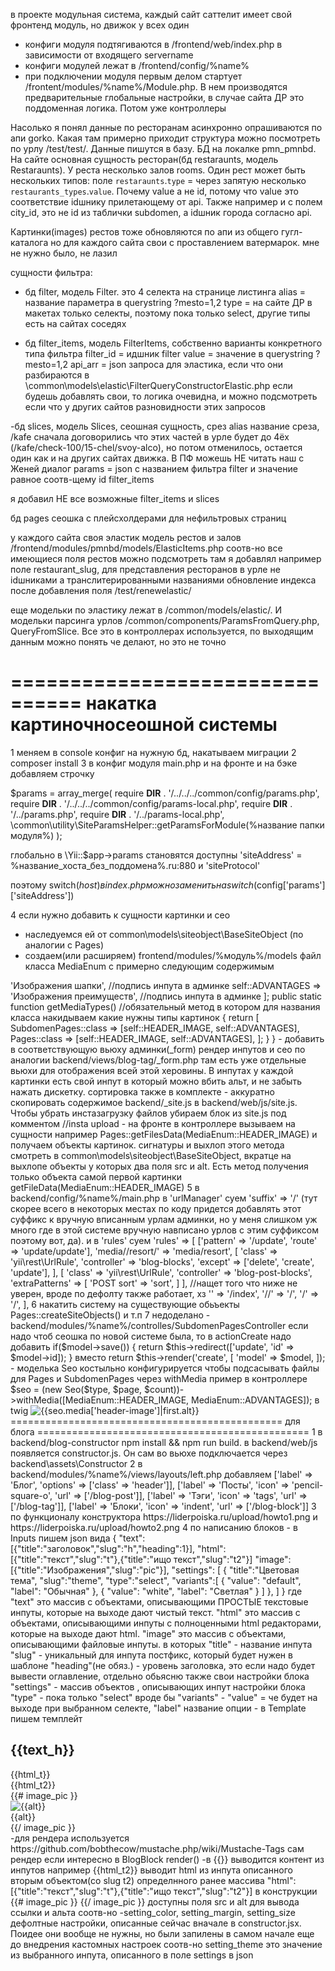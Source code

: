 в проекте модульная система, каждый сайт саттелит имеет свой фронтенд модуль, но движок у всех один
- конфиги модуля подтягиваются в /frontend/web/index.php в зависимости от входящего servername
- конфиги модулей лежат в /frontend/config/%name%
- при подключении модуля первым делом стартует /frontent/modules/%name%/Module.php. В нем производятся предварительные глобальные настройки, в случае сайта ДР это поддоменная логика. Потом уже контроллеры

Насолько я понял данные по ресторанам асинхронно опрашиваются по апи gorko. Какая там примерно приходит структура можно посмотреть по урлу /test/test/. Данные пишутся в базу.
БД на локалке pmn_pmnbd. На сайте основная сущность ресторан(бд restaraunts, модель Restaraunts). У реста несколько залов rooms. Один рест может быть нескольких типов: поле `restaraunts`.`type` = через запятую несколько `restaurants_types`.`value`.  Почему value а не id, потому что value это соответствие idшнику прилетающему от api. Также например и с полем city_id, это не id из таблички subdomen, а idшник города согласно api. 

Картинки(images) рестов тоже обновляются по апи из общего гугл-каталога но для каждого сайта свои с проставлением ватермарок. мне не нужно было, не лазил

сущности фильтра:

- бд filter, модель Filter. это 4 селекта на странице листинга
alias = название параметра в querystring ?mesto=1,2
type = на сайте ДР в макетах только селекты, поэтому пока только select, другие типы есть на сайтах соседях

- бд filter_items, модель FilterItems, собственно варианты конкретного типа фильтра
filter_id = идшник filter
value = значение в querystring ?mesto=1,2
api_arr = json запроса для эластика, если что они разбираются в \common\models\elastic\FilterQueryConstructorElastic.php
если будешь добавлять свои, то логика очевидна, и можно подсмотреть если что у других сайтов разновидности этих запросов

-бд slices, модель Slices, сеошная сущность, срез
alias название среза, /kafe
сначала договорились что этих частей в урле будет до 4ёх (/kafe/check-100/15-chel/svoy-alco), но потом отменилось, остается один как и на других сайтах движка. В ПФ можешь НЕ читать наш с Женей диалог
params = json c названием фильтра filter и значение равное соотв-щему id filter_items

я добавил НЕ все возможные filter_items и slices

бд pages сеошка с плейсхолдерами для нефильтровых страниц

у каждого сайта своя эластик модель рестов и залов /frontend/modules/pmnbd/models/ElasticItems.php
cоотв-но все имеющиеся поля рестов можно подсмотреть там
я добавлял например поле restaurant_slug, для представления ресторанов в урле не idшниками а транслитерированными названиями 
обновление индекса после добавления поля /test/renewelastic/

еще модельки по эластику лежат в /сommon/models/elastic/. И модельки парсинга урлов /common/components/ParamsFromQuery.php, QueryFromSlice. Все это в контроллерах используется, по выходящим данным можно понять че делают, но это не точно 


================================
накатка картиночносеошной системы
================================


1 меняем в console конфиг на нужную бд, накатываем миграции
2 composer install
3 в конфиг модуля main.php и на фронте и на бэке добавляем строчку

$params = array_merge(
    require __DIR__ . '/../../../common/config/params.php',
    require __DIR__ . '/../../../common/config/params-local.php',
    require __DIR__ . '/../params.php',
    require __DIR__ . '/../params-local.php',
    \common\utility\SiteParamsHelper::getParamsForModule(%название папки модуля%)
);

глобально в \Yii::$app->params становятся доступны 'siteAddress'  = %название_хоста_без_поддомена%.ru:880 и 'siteProtocol'

поэтому switch($host) в index.php можно заменить на switch($config['params']['siteAddress'])

4 если нужно добавить к сущности картинки и сео
- наследуемся ей от common\models\siteobject\BaseSiteObject (по аналогии с Pages)
- создаем(или расширяем) frontend/modules/%модуль%/models файл класса MediaEnum с примерно следующим содержимым

<?php
namespace frontend\modules\pmnbd\models;

use common\models\Pages;
use common\models\siteobject\BaseMediaEnum;
use common\models\SubdomenPages;

class MediaEnum extends BaseMediaEnum
{
    const HEADER_IMAGE = 'header-image'; //alias по которому будут доступны картинки
    const ADVANTAGES = 'advantages'; //alias по которому будут доступны картинки

    const LABEL_MAP = [
        self::HEADER_IMAGE => 'Изображения шапки', //подпись инпута в админке
        self::ADVANTAGES => 'Изображения преимуществ', //подпись инпута в админке
    ];

    public static function getMediaTypes() //обязательный метод в котором для названия класса накидываем какие нужны типы картинок
    {
        return [
            SubdomenPages::class => [self::HEADER_IMAGE, self::ADVANTAGES],
            Pages::class => [self::HEADER_IMAGE, self::ADVANTAGES],
        ];
    }
}

- добавить в соответствующую вьюху админки(_form) рендер инпутов и сео по аналогии backend/views/blog-tag/_form.php
там есть уже отдельные вьюхи для отображения всей этой херовины. В инпутах у каждой картинки есть свой инпут в который можно вбить альт, и не забыть нажать дискетку. сортировка также в комплекте
- аккуратно скопировать содержимое backend/_site.js в backend/web/js/site.js. Чтобы убрать инстазагрузку файлов убираем блок из site.js под комментом //insta upload
 
- на фронте в контроллере вызываем на сущности например Pages::getFilesData(MediaEnum::HEADER_IMAGE) и получаем объекты картинок. сигнатуры и выхлоп этого метода смотреть в common\models\siteobject\BaseSiteObject, вкратце на выхлопе объекты у которых два поля src и alt. Есть метод получения только объекта самой первой картинки getFileData(MediaEnum::HEADER_IMAGE)

5 в backend/config/%name%/main.php в 'urlManager' суем 'suffix' => '/' (тут скорее всего в некоторых местах по коду придется добавлять этот суффикс к вручную вписанным урлам админки, но у меня слишком уж много где в этой системе вручную навписано урлов с этим суффиксом поэтому вот, да). и в 'rules' суем

'rules' => [
                ['pattern' => '/update', 'route' => 'update/update'],
                'media/<id:\d+>/resort/<sort:\d+>' => 'media/resort',
                [
                    'class' => 'yii\rest\UrlRule',
                    'controller' => 'blog-blocks',
                    'except' => ['delete', 'create', 'update'],
                ],
                [
                    'class' => 'yii\rest\UrlRule',
                    'controller' => 'blog-post-blocks',
                    'extraPatterns' => [
                        'POST sort' => 'sort',
                    ]
                ],
                //нащет того что ниже не уверен, вроде по дефолту также работает, хз
                '<controller>' => '<controller>/index',
                '<controller>/<id:\d+>/<action>' => '<controller>/<action>',
                '<controller>/<action>' => '<controller>/<action>',
            ],

6 накатить систему на существующие обьъекты Pages::createSiteObjects() и т.п
7 недоделано
- backend/modules/%name%/controlles/SubdomenPagesController если надо чтоб сеошка по новой системе была, то в actionCreate надо добавить 
if($model->save()) {
            return $this->redirect(['update', 'id' => $model->id]);
}
вместо
return $this->render('create', [
            'model' => $model,
        ]);
- моделька Seo костыльно конфигурируется чтобы подсасывать файлы для Pages и SubdomenPages через withMedia
пример в контроллере $seo = (new Seo($type, $page, $count))->withMedia([MediaEnum::HEADER_IMAGE, MediaEnum::ADVANTAGES]);
в twig <img src="{{seo.media["header-image"]|first.src}}" alt="{{seo.media['header-image']|first.alt}}">

===============================================
для блога
===============================================

1 в backend/blog-constructor npm install && npm run build. в backend/web/js появляется constructor.js. Он сам во вьюхе подключается через backend\assets\Constructor
2 в backend/modules/%name%/views/layouts/left.php добавляем

['label' => 'Блог', 'options' => ['class' => 'header']],
['label' => 'Посты', 'icon' => 'pencil-square-o', 'url' => ['/blog-post']],
['label' => 'Тэги', 'icon' => 'tags', 'url' => ['/blog-tag']],
['label' => 'Блоки', 'icon' => 'indent', 'url' => ['/blog-block']]

3 по функционалу конструктора https://liderpoiska.ru/upload/howto1.png и https://liderpoiska.ru/upload/howto2.png

4 по написанию блоков

- в Inputs пишем json вида
{
    "text": [{"title":"заголовок","slug":"h","heading":1}],
    "html": [{"title":"текст","slug":"t"},{"title":"ищо текст","slug":"t2"}]
    "image":[{"title":"Изображения","slug":"pic"}], 
    "settings": [
        {
            "title":"Цветовая тема",
            "slug":"theme",
            "type":"select",
            "variants":[
                { "value": "default", "label": "Обычная" },
                { "value": "white", "label": "Светлая" }
            ]
            
        },
    ]
}
где "text" это массив с объектами, описывающими ПРОСТЫЕ текстовые инпуты, которые на выходе дают чистый текст.
"html" это массив с объектами, описывающими инпуты с полноценными html редакторами, которые на выходе дают html.
"image" это массив с объектами, описывающими файловые инпуты.
в которых
"title" - название инпута
"slug" - уникальный для инпута постфикс, который будет нужен в шаблоне
"heading"(не обяз.) - уровень заголовка, это если надо будет вывести оглавление, отдельно обьясню

также свои настройки блока "settings" - массив объектов , описывающих инпут настройки блока
"type" - пока только "select" вроде бы
"variants" - "value" = че будет на выходе при выбранном селекте, "label" название опции

- в Template пишем темплейт
<div id="{{paragraph.alias}}" class="post-block post-block_color_{{setting_color}} post-block_margin_{{setting_margin}}">
  <div class="wrapper wrapper_size_{{setting_size}}">
    <h2 class="post-block__h2">{{text_h}}</h2>
    <div class="post-block__text">{{html_t}}</div>
    <div class="post-block__text">{{html_t2}}</div>
    {{# image_pic }}
                    <div class="swiper-slide">
                        <img class="" src="{{src}}" alt="{{alt}}" />
                        <div class="swiper-slide__caption txt-format_color_{{setting_theme}}">
                            {{alt}}
                        </div>
                    </div>
    {{/ image_pic }}
  </div>
</div>
-для рендера используется https://github.com/bobthecow/mustache.php/wiki/Mustache-Tags
сам рендер если интересно в BlogBlock render()
-в {{}} выводится контент из инпутов
например {{html_t2}} выводит html из инпута описанного вторым объектом(со slug t2) определнного ранее массива "html": [{"title":"текст","slug":"t"},{"title":"ищо текст","slug":"t2"}]
в конструкции
    {{# image_pic }}
    {{/ image_pic }}
доступны поля src и alt для вывода ссылки и альта соотв-но
-setting_color, setting_margin, setting_size дефолтные настройки, описанные сейчас вначале в constructor.jsx. 
Поидее они вообще не нужны, но были запилены в самом начале еще до внедрения кастомных настроек
соотв-но setting_theme это значение из выбранного инпута, описанного в поле settings в json




